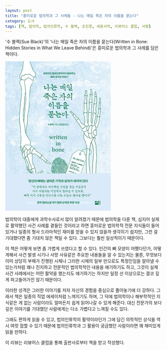```yaml
---
layout: post
title: "흥미로운 법의학과 그 사례들 - 나는 매일 죽은 자의 이름을 묻는다"
category: 도서
tags: [책, 법의학, 법의인류학, 수 블랙, 조진경, 세종서적, 리뷰어스 클럽, 서평]
---
```


'수 블랙(Sue Black)'의
'나는 매일 죽은 자의 이름을 묻는다(Written in Bone: Hidden Stories in What We Leave Behind)'은
흥미로운 법의학과 그 사례를 담은 책이다.

![표지](/images/book/written-in-bone-book-h480.jpg)

법의학이 대중에게 과학수사로서 많이 알려졌기 때문에
법의학을 다룬 책, 심지어 실제로 활약했던 사건 사례를 곁들인 것이라고 하면
흥미로운 법의학적 전문 지식들이 들어있거나
일종의 형사 드라마적인 재미를 얻을 수 있지 않을까 생각히기 쉽지만,
그런 걸 기대했다면 좀 기대치 않은 책일 수 있다.
그보다는 훨씬 일상적이기 때문이다.

이 책은 어떻게 보면 좀 가볍게 쓰였다고 할 수 있다.
인간의 뼈 모양이 어쨌다던가,
어떻게해서 사건 발생 시기나 사망 사유같은 주요한 내용들을 알 수 있는지는 물론,
무엇보다 이미 상당히 부패가 진행된 시체나 그러한 시체의 일부 만으로도 특정인임을 알아낼 수 있는가처럼
꽤나 진지하고 전문적인 법의학적인 내용을 얘기하기도 하고,
그것이 실제 사건 사례에서는 어떤 활약을 했는지도 얘기하기는 하지만
일정 선 이상으로는 결코 깊게 파고들어가진 않기 때문이다.

이러한 성격은 그러한 이야기를 저자 자신의 경험을 중심으로 풀어놓기에 더 강하다.
그래서 책은 일종의 직업 에세이처럼 느껴지기도 하며,
그 덕에 법의학이나 해부학적인 지식같은 게 없는 사람이라도
얼마든지 쉽게 읽어나갈 수 있게 해준다.
대신 전문가의 보다 깊은 이야기를 기대했던 사람에게는 다소 가볍다고 느껴질 수도 있다.

그래도 편하게 읽을 수 있고,
법의인류학의 활약이라던가
그에 담긴 의학적인 상식들 역시 여럿 접할 수 있기 때문에
법의인류학과 그 활용이 궁금했던 사람이라면 꽤 재미있게 읽을 만하다.



<div class="im im-info">
이 리뷰는 리뷰어스 클럽을 통해 출판사로부터 책을 받고 작성했다.
</div>
